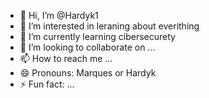 - 👋 Hi, I’m @Hardyk1
- 👀 I’m interested in leraning about everithing 
- 🌱 I’m currently learning cibersecurety 
- 💞️ I’m looking to collaborate on ...
- 📫 How to reach me ...
- 😄 Pronouns: Marques or Hardyk 
- ⚡ Fun fact: ... 

<!---
Hardyk1/Hardyk1 is a ✨ special ✨ repository because its `README.md` (this file) appears on your GitHub profile.
You can click the Preview link to take a look at your changes.
--->
